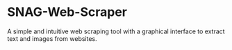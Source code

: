 # SNAG-Web-Scraper
A simple and intuitive web scraping tool with a graphical interface to extract text and images from websites.
